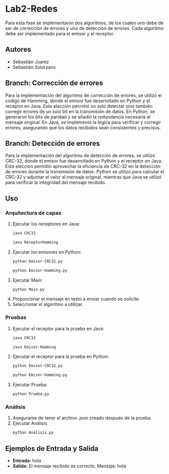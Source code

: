 # Lab2-Redes
Para esta fase se implementaron dos algoritmos, de los cuales uno debe de ser de corrección de errores y uno de detección de errores. Cada algoritmo debe ser implementado para el emisor y el receptor.

## Autores
- Sebastián Juarez
- Sebastián Solorzano

## Branch: Corrección de errores
Para la implementación del algoritmo de corrección de errores, se utilizó el código de Hamming, donde el emisor fue desarrollado en Python y el receptor en Java. Esta elección permitió no solo detectar sino también corregir errores de un solo bit en la transmisión de datos. En Python, se generaron los bits de paridad y se añadió la redundancia necesaria al mensaje original. En Java, se implementó la lógica para verificar y corregir errores, asegurando que los datos recibidos sean consistentes y precisos.

## Branch: Detección de errores
Para la implementación del algoritmo de detección de errores, se utilizó CRC-32, donde el emisor fue desarrollado en Python y el receptor en Java. Esta elección permitió aprovechar la eficiencia de CRC-32 en la detección de errores durante la transmisión de datos. Python se utilizó para calcular el CRC-32 y adjuntar el valor al mensaje original, mientras que Java se utilizó para verificar la integridad del mensaje recibido.

## Uso
### Arquitectura de capas
1. Ejecutar los receptores en Java:
    ```bash
    java CRC32
    ```
    ```bash
    java ReceptorHamming
    ```
2. Ejecutar los emisores en Python:
    ```bash
    python Emisor-CRC32.py
    ```
    ```bash
    python Emisor-Hamming.py
    ```
3. Ejecutar Main:
   ```bash
   python Main.py
   ```
5. Proporcionar el mensaje en texto a enviar cuando se solicite.
6. Seleccionar el algoritmo a utilizar.

### Pruebas
1. Ejecutar el receptor para la prueba en Java:
    ```bash
    java CRC32
    ```
    ```bash
    java Emisor-Hamming
    ```
2. Ejecutar el receptor para la prueba en Python:
    ```bash
    python Emisor-CRC32.py
    ```
    ```bash
    python Emisor-Hamming.py
    ```
3. Ejecutar Prueba:
   ```bash
   python Prueba.py
   ```

### Análisis
1. Asegurarse de tener el archivo .json creado después de la prueba
2. Ejecutar Análisis
   ```bash
   python Analisis.py
   ```

## Ejemplos de Entrada y Salida
- **Entrada:** hola
- **Salida:** El mensaje recibido es correcto. Mensaje: hola
